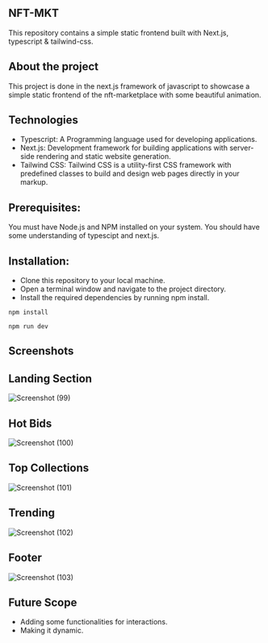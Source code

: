 ## NFT-MKT

This repository contains a simple static frontend built with Next.js, typescript & tailwind-css.

## About the project
This project is done in the next.js framework of javascript to showcase a simple static frontend of the nft-marketplace with some beautiful animation.


## Technologies 
* Typescript: A Programming language used for developing applications.
* Next.js: Development framework for building applications with server-side rendering and static website generation.
* Tailwind CSS: Tailwind CSS is a utility-first CSS framework with predefined classes to build and design web pages directly in your markup.


## Prerequisites:

You must have Node.js and NPM installed on your system.
You should have some understanding of typescipt and next.js.

## Installation:

* Clone this repository to your local machine.
* Open a terminal window and navigate to the project directory.
* Install the required dependencies by running npm install.
```shell
npm install
```

```shell
npm run dev
```


## Screenshots

## Landing Section
![Screenshot (99)](https://github.com/user-attachments/assets/b23dd747-2a07-4112-aa61-52fffb619916)

## Hot Bids
![Screenshot (100)](https://github.com/user-attachments/assets/95f12342-6550-41a8-afe7-4081b7f8961b)

## Top Collections
![Screenshot (101)](https://github.com/user-attachments/assets/5944d443-8b70-47d7-8f40-76da893d5ae8)

## Trending
![Screenshot (102)](https://github.com/user-attachments/assets/eb68326c-f3e7-4c39-bdda-573f38499125)

## Footer
![Screenshot (103)](https://github.com/user-attachments/assets/e94a450d-446d-49d0-8931-95f361176371)



## Future Scope
* Adding some functionalities for interactions.
* Making it dynamic.
